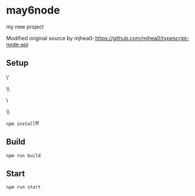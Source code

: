 # may6node

my new project

Modified original source by mjhea0: https://github.com/mjhea0/typescript-node-api

## Setup















\\\'















































\\\

































\\








\\\






























`npm install`ff












## Build







`npm run build`





## Start

`npm run start`


